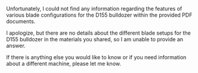Unfortunately, I could not find any information regarding the features of various blade configurations for the D155 bulldozer within the provided PDF documents.

I apologize, but there are no details about the different blade setups for the D155 bulldozer in the materials you shared, so I am unable to provide an answer.

If there is anything else you would like to know or if you need information about a different machine, please let me know.

